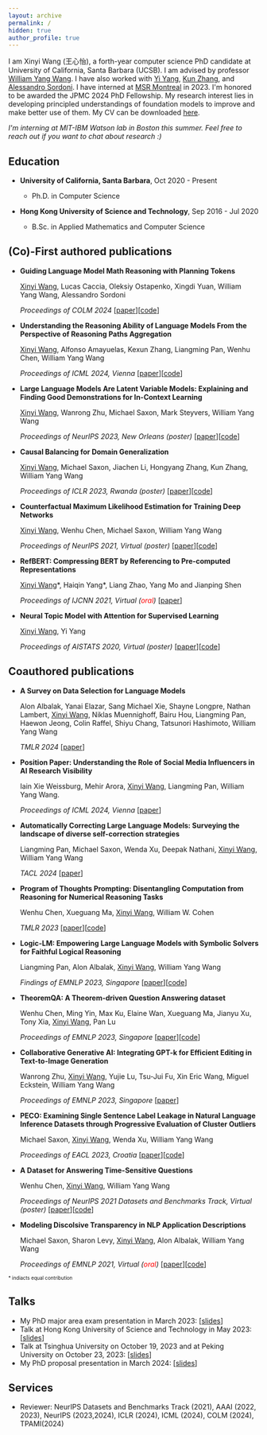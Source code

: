 ```yaml
---
layout: archive
permalink: /
hidden: true
author_profile: true
---
```


I am Xinyi Wang (王心怡), a forth-year computer science PhD candidate at University of California, Santa Barbara (UCSB). I am advised by professor [William Yang Wang](https://sites.cs.ucsb.edu/~william/index.html).
I have also worked with [Yi Yang](http://yya518.github.io/), [Kun Zhang](https://www.andrew.cmu.edu/user/kunz1/), and [Alessandro Sordoni](https://www.microsoft.com/en-us/research/people/alsordon/). I have interned at [MSR Montreal](https://www.microsoft.com/en-us/research/lab/microsoft-research-montreal/) in 2023. 
I'm honored to be awarded the JPMC 2024 PhD Fellowship.
My research interest lies in developing principled understandings of foundation models to improve and make better use of them.
My CV can be downloaded [here](pdf\CV.pdf).

<!-- *I'm actively looking for a 2024 summer research internship. Please feel free to reach out to me if you think I could be a good fit!* -->
*I'm interning at MIT-IBM Watson lab in Boston this summer. Feel free to reach out if you want to chat about research :)*

## Education 
* **University of California, Santa Barbara**, Oct 2020 - Present
  * Ph.D. in Computer Science

* **Hong Kong University of Science and Technology**, Sep 2016 - Jul 2020
  * B.Sc. in Applied Mathematics and Computer Science
  <!-- * CGA: 3.74/4.30  -->
  <!-- \[[transcript](/pdf/HKUST_transcript.pdf)\] -->
  <!-- * Capstone Project Supervisor: Prof. Yuan, Yao  -->

<!-- * **University of California, Los Angeles**, Sep 2019 - Dec 2019
  * Fall quater exchange -->
  <!-- * CGA: 3.90/4.00 (Dean's Honors List)  -->
  <!-- \[[transcript](/pdf/UCLA_transcript.pdf)\] -->


<!-- ## Scholarships and Academic Honors

* Chern Class Talent Scholarship (2017 - 2020) from HKUST Math department
* Chern Class Achievement Scholarship (2020) from HKUST Math department
* The 15th Epsilon Fund Award (2020) from HKUST Math department
* University’s Scholarship Scheme for Continuing Undergraduate Students (2017 - 2020) from HKUST
* Reaching Out Award (2019 - 2020) from HKSAR Government Scholarship Fund
* Joseph Needham Merit Scholarship (2020) from the Joseph Needham Foundation for Science & Civilisation (Hong Kong) 
* Academic Excellence Fellowship (2020) from UCSB -->

<!-- ## Preprints -->

## (Co)-First authored publications

* **Guiding Language Model Math Reasoning with Planning Tokens**

  <u>Xinyi Wang</u>, Lucas Caccia, Oleksiy Ostapenko, Xingdi Yuan, William Yang Wang, Alessandro Sordoni

  _Proceedings of COLM 2024_ \[[paper](https://arxiv.org/abs/2310.05707)\]\[[code](https://github.com/WANGXinyiLinda/planning_tokens)\]

* **Understanding the Reasoning Ability of Language Models From the Perspective of Reasoning Paths Aggregation**

  <u>Xinyi Wang</u>, Alfonso Amayuelas, Kexun Zhang, Liangming Pan, Wenhu Chen, William Yang Wang 

  _Proceedings of ICML 2024, Vienna_ \[[paper](https://arxiv.org/abs/2402.03268)\]\[[code](https://github.com/WANGXinyiLinda/LM_random_walk)\]

* **Large Language Models Are Latent Variable Models: Explaining and Finding Good Demonstrations for In-Context Learning**

  <u>Xinyi Wang</u>, Wanrong Zhu, Michael Saxon, Mark Steyvers, William Yang Wang

  _Proceedings of NeurIPS 2023, New Orleans (poster)_ \[[paper](http://arxiv.org/abs/2301.11916)\]\[[code](https://github.com/WANGXinyiLinda/concept-based-demonstration-selection)\]

* **Causal Balancing for Domain Generalization**

  <u>Xinyi Wang</u>, Michael Saxon, Jiachen Li, Hongyang Zhang, Kun Zhang, William Yang Wang

  _Proceedings of ICLR 2023, Rwanda (poster)_ \[[paper](https://arxiv.org/abs/2206.05263)\]\[[code](https://github.com/WANGXinyiLinda/causal-balancing-for-domain-generalization)\]

* **Counterfactual Maximum Likelihood Estimation for Training Deep Networks** 

  <u>Xinyi Wang</u>, Wenhu Chen, Michael Saxon, William Yang Wang 

  _Proceedings of NeurIPS 2021, Virtual (poster)_ \[[paper](https://arxiv.org/abs/2106.03831)\]\[[code](https://github.com/WANGXinyiLinda/CMLE)\]

* **RefBERT: Compressing BERT by Referencing to Pre-computed Representations** 

  <u>Xinyi Wang</u>\*, Haiqin Yang\*, Liang Zhao, Yang Mo and Jianping Shen 

  _Proceedings of IJCNN 2021, Virtual (<span style="color:red">oral</span>)_ \[[paper](https://arxiv.org/abs/2106.08898)\]

* **Neural Topic Model with Attention for Supervised Learning** 

  <u>Xinyi Wang</u>, Yi Yang 

   _Proceedings of AISTATS 2020, Virtual (poster)_ \[[paper](http://proceedings.mlr.press/v108/wang20c.html)\]\[[code](https://github.com/WANGXinyiLinda/Neural-Topic-Model-with-Attention-for-Supervised-Learning)\]

## Coauthored publications

* **A Survey on Data Selection for Language Models**

  Alon Albalak, Yanai Elazar, Sang Michael Xie, Shayne Longpre, Nathan Lambert, <u>Xinyi Wang</u>, Niklas Muennighoff, Bairu Hou, Liangming Pan, Haewon Jeong, Colin Raffel, Shiyu Chang, Tatsunori Hashimoto, William Yang Wang

  _TMLR 2024_ \[[paper](https://arxiv.org/abs/2402.16827)\]

* **Position Paper: Understanding the Role of Social Media Influencers in AI Research Visibility**

  Iain Xie Weissburg, Mehir Arora, <u>Xinyi Wang</u>, Liangming Pan, William Yang Wang. 

  _Proceedings of ICML 2024, Vienna_ \[[paper](https://arxiv.org/abs/2401.13782)\]

* **Automatically Correcting Large Language Models: Surveying the landscape of diverse self-correction strategies**

  Liangming Pan, Michael Saxon, Wenda Xu, Deepak Nathani, <u>Xinyi Wang</u>, William Yang Wang

  _TACL 2024_ \[[paper](https://arxiv.org/abs/2308.03188)\]

* **Program of Thoughts Prompting: Disentangling Computation from Reasoning for Numerical Reasoning Tasks**

  Wenhu Chen, Xueguang Ma, <u>Xinyi Wang</u>, William W. Cohen

  _TMLR 2023_ \[[paper](https://arxiv.org/abs/2211.12588)\]\[[code](https://github.com/wenhuchen/Program-of-Thoughts)\]

* **Logic-LM: Empowering Large Language Models with Symbolic Solvers for Faithful Logical Reasoning**

  Liangming Pan, Alon Albalak, <u>Xinyi Wang</u>, William Yang Wang

  _Findings of EMNLP 2023, Singapore_ \[[paper](https://arxiv.org/abs/2305.12295)\]\[[code](https://github.com/teacherpeterpan/Logic-LLM)\]

* **TheoremQA: A Theorem-driven Question Answering dataset**

  Wenhu Chen, Ming Yin, Max Ku, Elaine Wan, Xueguang Ma, Jianyu Xu, Tony Xia, <u>Xinyi Wang</u>, Pan Lu

  _Proceedings of EMNLP 2023, Singapore_ \[[paper](https://arxiv.org/abs/2305.12524)\]\[[code](https://github.com/wenhuchen/TheoremQA)\]

* **Collaborative Generative AI: Integrating GPT-k for Efficient Editing in Text-to-Image Generation**

  Wanrong Zhu, <u>Xinyi Wang</u>, Yujie Lu, Tsu-Jui Fu, Xin Eric Wang, Miguel Eckstein, William Yang Wang

  _Proceedings of EMNLP 2023, Singapore_ \[[paper](https://arxiv.org/abs/2305.11317)\]

* **PECO: Examining Single Sentence Label Leakage in Natural Language Inference Datasets through Progressive Evaluation of Cluster Outliers**

  Michael Saxon, <u>Xinyi Wang</u>, Wenda Xu, William Yang Wang
  
  _Proceedings of EACL 2023, Croatia_ \[[paper](https://arxiv.org/abs/2112.09237)\]\[[code](https://github.com/michaelsaxon/DatasetAnalysis)\]

* **A Dataset for Answering Time-Sensitive Questions** 

  Wenhu Chen, <u>Xinyi Wang</u>, William Yang Wang 

  _Proceedings of NeurIPS 2021 Datasets and Benchmarks Track, Virtual (poster)_ \[[paper](https://arxiv.org/abs/2108.06314)\]\[[code](https://github.com/wenhuchen/Time-Sensitive-QA)\]

* **Modeling Discolsive Transparency in NLP Application Descriptions** 

  Michael Saxon, Sharon Levy, <u>Xinyi Wang</u>, Alon Albalak, William Yang Wang 

  _Proceedings of EMNLP 2021, Virtual (<span style="color:red">oral</span>)_ \[[paper](https://arxiv.org/abs/2101.00433)\]\[[code](https://github.com/michaelsaxon/disclosive-transparency)\]

<!-- * **Direct Proof of the Formation of Droplet Surface Shape and the Principle of Minimizing Free Energy** (College Physics. Sep. 2020)

  Kang Jin, **Xinyi Wang**, Kaihang Gui -->

<sub><sup>* indiacts equal contribution</sup></sub>


## Talks
* My PhD major area exam presentation in March 2023: \[[slides](pdf\MAE_online.pdf)\] 
* Talk at Hong Kong University of Science and Technology in May 2023: \[[slides](pdf\llms.pdf)\] 
* Talk at Tsinghua University on October 19, 2023 and at Peking University on October 23, 2023: \[[slides](pdf\oct_talk.pdf)\]
* My PhD proposal presentation in March 2024: \[[slides](pdf\proposal.pdf)\] 


## Services
* Reviewer: NeurIPS Datasets and Benchmarks Track (2021), AAAI (2022, 2023), NeurIPS (2023,2024), ICLR (2024), ICML (2024), COLM (2024), TPAMI(2024)
